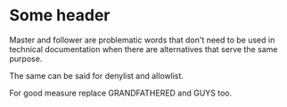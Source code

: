 # Some header

Master and follower are problematic words that don't need to be used in technical documentation when there are alternatives that serve the same purpose.

The same can be said for denylist and allowlist.

For good measure replace GRANDFATHERED and GUYS too.
